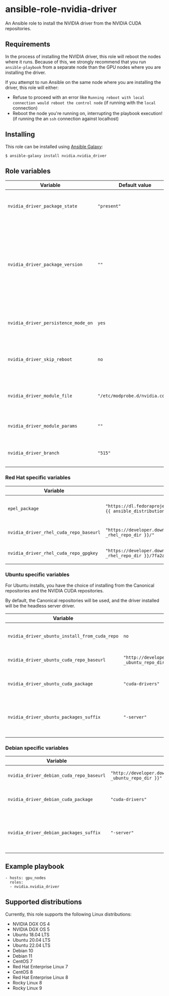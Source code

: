 # ansible-role-nvidia-driver

An Ansible role to install the NVIDIA driver from the NVIDIA CUDA repositories.

## Requirements

In the process of installing the NVIDIA driver, this role will reboot the nodes where it runs.
Because of this, we strongly recommend that you run `ansible-playbook` from a separate node than the GPU nodes where you are installing the driver.

If you attempt to run Ansible on the same node where you are installing the driver, this role will either:

* Refuse to proceed with an error like `Running reboot with local connection would reboot the control node` (if running with the `local` connection)
* Reboot the node you're running on, interrupting the playbook execution! (if running the an `ssh` connection against localhost)

## Installing

This role can be installed using [Ansible Galaxy](https://galaxy.ansible.com/nvidia/nvidia_driver):

```
$ ansible-galaxy install nvidia.nvidia_driver
```

## Role variables


| Variable                            | Default value                   | Description                                                                                                           |
|-------------------------------------|---------------------------------|-----------------------------------------------------------------------------------------------------------------------|
| `nvidia_driver_package_state`       | `"present"`                     | Package state for NVIDIA driver packages                                                                              |
| `nvidia_driver_package_version`     | `""`                            | Package version to install. Note that this should match the actual version of the deb or RPM package to be installed. |
| `nvidia_driver_persistence_mode_on` | `yes`                           | Whether to enable persistence mode (boolean)                                                                          |
| `nvidia_driver_skip_reboot`         | `no`                            | Whether to skip rebooting the node during the install                                                                 |
| `nvidia_driver_module_file`         | `"/etc/modprobe.d/nvidia.conf"` | Filename to use for NVIDIA driver parameters                                                                          |
| `nvidia_driver_module_params`       | `""`                            | Parameters to pass to the NVIDIA driver                                                                               |
| `nvidia_driver_branch`              | `"515"`                         | Default driver branch to install                                                                                      |

### Red Hat specific variables


| Variable                               | Default value                                                                                                     | Description                       |
|----------------------------------------|-------------------------------------------------------------------------------------------------------------------|-----------------------------------|
| `epel_package`                         | `"https://dl.fedoraproject.org/pub/epel/epel-release-latest-{{ ansible_distribution_major_version }}.noarch.rpm"` | Package to install to enable EPEL |
| `nvidia_driver_rhel_cuda_repo_baseurl` | `"https://developer.download.nvidia.com/compute/cuda/repos/{{ _rhel_repo_dir }}/"`                                | Base URL to use for CUDA repo     |
| `nvidia_driver_rhel_cuda_repo_gpgkey`  | `"https://developer.download.nvidia.com/compute/cuda/repos/{{ _rhel_repo_dir }}/7fa2af80.pub"`                    | GPG key for the CUDA repo         |

### Ubuntu specific variables

For Ubuntu installs, you have the choice of installing from the Canonical repositories and the NVIDIA CUDA repositories.

By default, the Canonical repositories will be used, and the driver installed will be the headless server driver.

| Variable                                      | Default value                                                                      | Description                                          |
|-----------------------------------------------|------------------------------------------------------------------------------------|------------------------------------------------------|
| `nvidia_driver_ubuntu_install_from_cuda_repo` | `no`                                                                               | Flag whether to use the CUDA repo                    |
| `nvidia_driver_ubuntu_cuda_repo_baseurl`      | `"http://developer.download.nvidia.com/compute/cuda/repos/{{ _ubuntu_repo_dir }}"` | Base URL to use for CUDA repo                        |
| `nvidia_driver_ubuntu_cuda_package`           | `"cuda-drivers"`                                                                   | Package name to install from CUDA repo               |
| `nvidia_driver_ubuntu_packages_suffix`        | `"-server"`                                                                        | The suffix added to the apt packages when installing |

### Debian specific variables

| Variable                                      | Default value                                                                      | Description                                          |
|-----------------------------------------------|------------------------------------------------------------------------------------|------------------------------------------------------|
| `nvidia_driver_debian_cuda_repo_baseurl`      | `"http://developer.download.nvidia.com/compute/cuda/repos/{{ _ubuntu_repo_dir }}"` | Base URL to use for CUDA repo                        |
| `nvidia_driver_debian_cuda_package`           | `"cuda-drivers"`                                                                   | Package name to install from CUDA repo               |
| `nvidia_driver_debian_packages_suffix`        | `"-server"`                                                                        | The suffix added to the apt packages when installing |

## Example playbook

```
- hosts: gpu_nodes
  roles:
  - nvidia.nvidia_driver
```

## Supported distributions

Currently, this role supports the following Linux distributions:

* NVIDIA DGX OS 4
* NVIDIA DGX OS 5
* Ubuntu 18.04 LTS
* Ubuntu 20.04 LTS
* Ubuntu 22.04 LTS
* Debian 10
* Debian 11
* CentOS 7
* Red Hat Enterprise Linux 7
* CentOS 8
* Red Hat Enterprise Linux 8
* Rocky Linux 8
* Rocky Linux 9
